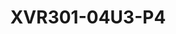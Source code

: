 ---
title: "XVR301-04U3-P4"
description: "Professional 4-channel network video recorder supporting Ultra 265/H.265/H.264 video formats, with audio over coaxial cable and long transmission distance."
image: "/images/categories/products/dvr/XVR301-04U3-P4.png"  # Actual image path
price: "Contact Sales"  # Price not provided in source

features:
- Supports Ultra 265/H.265/H.264 video formats
- Supports audio over coaxial cable (TVI cameras)
- Control dual-light of UNV analog cameras under TVI
- Supports TVI, AHD, CVI, CVBS, IP cameras with adaptive access
- 4-channel BNC input with HDMI and VGA output
- Long transmission distance over coaxial cable
- Compatible with ONVIF and RTSP protocols

specifications:
  channels: "4-channel BNC input"
  videoCompression: "Ultra 265/H.265/H.264"
  resolution: "Up to 8MP"
  networkInterface: "1 RJ45 10 M/100 M self-adaptive Ethernet Interface"
  powerSupply: "DC 12 V/2 A"
  dimensions: "260mm × 251mm × 46mm"
  recordingBandwidth: "Up to 40 Mbps"  # Example value, please adjust as needed
  storageCapacity: "Up to 6TB"  # Example value, please adjust as needed

---
